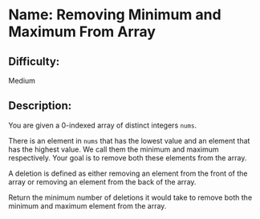 # Name: Removing Minimum and Maximum From Array

## Difficulty: 
Medium

## Description: 
You are given a 0-indexed array of distinct integers `nums`.

There is an element in `nums` that has the lowest value and an element that has the highest value. We call them the minimum and maximum respectively. Your goal is to remove both these elements from the array.

A deletion is defined as either removing an element from the front of the array or removing an element from the back of the array.

Return the minimum number of deletions it would take to remove both the minimum and maximum element from the array.